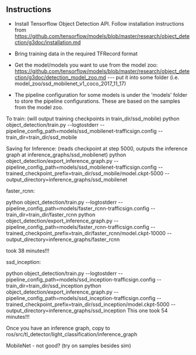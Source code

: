 Instructions
------

- Install Tensorflow Object Detection API.
Follow installation instructions from https://github.com/tensorflow/models/blob/master/research/object_detection/g3doc/installation.md

- Bring training data in the required TFRecord format

- Get the model/models you want to use from the model zoo: https://github.com/tensorflow/models/blob/master/research/object_detection/g3doc/detection_model_zoo.md --- put it into some folder (i.e. model_zoo/ssd_mobilenet_v1_coco_2017_11_17)

- The pipeline configuration for some models is under the 'models' folder to store the pipeline configurations. These are based on the samples from the model zoo.

To train: (will output training checkpoints in train_dir/ssd_mobile)
python object_detection/train.py --logtostderr --pipeline_config_path=models/ssd_mobilenet-trafficsign.config --train_dir=train_dir/ssd_mobile

Saving for Inference: (reads checkpoint at step 5000, outputs the inference graph at inference_graphs/ssd_mobilenet)
python object_detection/export_inference_graph.py  --pipeline_config_path=models/ssd_mobilenet-trafficsign.config --trained_checkpoint_prefix=train_dir/ssd_mobile/model.ckpt-5000 --output_directory=inference_graphs/ssd_mobilenet


faster_rcnn:

python object_detection/train.py --logtostderr --pipeline_config_path=models/faster_rcnn-trafficsign.config --train_dir=train_dir/faster_rcnn
python object_detection/export_inference_graph.py  --pipeline_config_path=models/faster_rcnn-trafficsign.config --trained_checkpoint_prefix=train_dir/faster_rcnn/model.ckpt-10000 --output_directory=inference_graphs/faster_rcnn

took 38 minutes!!!

ssd_inception:

python object_detection/train.py --logtostderr --pipeline_config_path=models/ssd_inception-trafficsign.config --train_dir=train_dir/ssd_inception
python object_detection/export_inference_graph.py  --pipeline_config_path=models/ssd_inception-trafficsign.config --trained_checkpoint_prefix=train_dir/ssd_inception/model.ckpt-5000 --output_directory=inference_graphs/ssd_inception
This one took 54 minutes!!!


Once you have an inference graph, copy to ros/src/tl_detector/light_classification/inference_graph


MobileNet - not good? (try on samples besides sim)